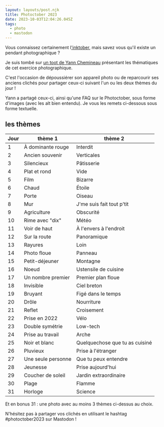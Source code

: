 ```yaml
---
layout: layouts/post.njk
title: Photoctober 2023
date: 2023-10-03T12:04:26.045Z
tags:
  - photo
  - mastodon
---
```

Vous connaissez certainement l['inktober](https://inktober.com/), mais savez vous qu'il existe un pendant photographique ?

Je suis tombé sur [un toot de Yann Chemineau](https://piaille.fr/@yanncphoto/111075892308059057) présentant les thématiques de cet exercice photographique.

C'est l'occasion de dépoussiérer son appareil photo ou de reparcourir ses anciens clichés pour partager ceux-ci suivant l'un ou les deux thèmes du jour !

Yann a partagé ceux-ci, ainsi qu'une FAQ sur le Photoctober, sous forme d'images (avec les alt bien entendu). Je vous les remets ci-dessous sous forme textuelle.

## les thèmes

| Jour | thème 1            | thème 2                        |
| ---- | ------------------ | ------------------------------ |
| 1    | À dominante rouge  | Interdit                       |
| 2    | Ancien souvenir    | Verticales                     |
| 3    | Silencieux         | Pâtisserie                     |
| 4    | Plat et rond       | Vide                           |
| 5    | Film               | Bizarre                        |
| 6    | Chaud              | Étoile                         |
| 7    | Porte              | Oiseau                         |
| 8    | Mur                | J'me suis fait tout p'tit      |
| 9    | Agriculture        | Obscurité                      |
| 10   | Rime avec "dix"    | Météo                          |
| 11   | Voir de haut       | À l'envers à l'endroit         |
| 12   | Sur la route       | Panoramique                    |
| 13   | Rayures            | Loin                           |
| 14   | Photo floue        | Panneau                        |
| 15   | Petit-déjeuner     | Montagne                       |
| 16   | Noeud              | Ustensile de cuisine           |
| 17   | Un nombre premier  | Premier plan floue             |
| 18   | Invisible          | Ciel breton                    |
| 19   | Bruyant            | Figé dans le temps             |
| 20   | Drôle              | Nourriture                     |
| 21   | Reflet             | Croisement                     |
| 22   | Prise en 2022      | Vélo                           |
| 23   | Double symétrie    | Low-tech                       |
| 24   | Prise au travail   | Arche                          |
| 25   | Noir et blanc      | Quelquechose que tu as cuisiné |
| 26   | Pluvieux           | Prise à l'étranger             |
| 27   | Une seule personne | Que tu peux entendre           |
| 28   | Jeunesse           | Prise aujourd'hui              |
| 29   | Coucher de soleil  | Jardin extraordinaire          |
| 30   | Plage              | Flamme                         |
| 31   | Horloge            | Science                        |

Et en bonus 31 : une photo avec au moins 3 thèmes ci-dessus au choix.

N'hésitez pas à partager vos clichés en utilisant le hashtag #photoctober2023 sur Mastodon !